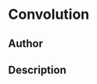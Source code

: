 # Convolution

## Author

<!-- Insert Your Name Here -->

## Description

<!-- Describe your example here -->
